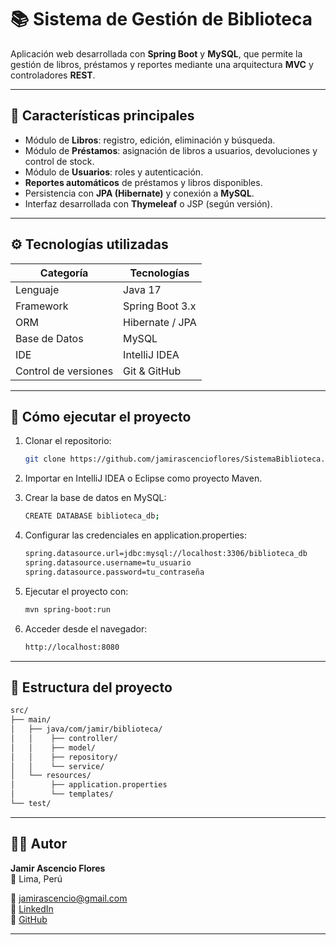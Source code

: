 # 📚 Sistema de Gestión de Biblioteca

Aplicación web desarrollada con **Spring Boot** y **MySQL**, que permite la gestión de libros, préstamos y reportes mediante una arquitectura **MVC** y controladores **REST**.

---

## 🧩 Características principales
- Módulo de **Libros**: registro, edición, eliminación y búsqueda.
- Módulo de **Préstamos**: asignación de libros a usuarios, devoluciones y control de stock.
- Módulo de **Usuarios**: roles y autenticación.
- **Reportes automáticos** de préstamos y libros disponibles.
- Persistencia con **JPA (Hibernate)** y conexión a **MySQL**.
- Interfaz desarrollada con **Thymeleaf** o JSP (según versión).

---

## ⚙️ Tecnologías utilizadas
| Categoría | Tecnologías |
|------------|--------------|
| Lenguaje | Java 17 |
| Framework | Spring Boot 3.x |
| ORM | Hibernate / JPA |
| Base de Datos | MySQL |
| IDE | IntelliJ IDEA |
| Control de versiones | Git & GitHub |

---

## 🚀 Cómo ejecutar el proyecto
1. Clonar el repositorio:
   ```bash
   git clone https://github.com/jamirascencioflores/SistemaBiblioteca.git
   
2. Importar en IntelliJ IDEA o Eclipse como proyecto Maven.

3. Crear la base de datos en MySQL:
   ```bash
   CREATE DATABASE biblioteca_db;

4. Configurar las credenciales en application.properties:
   ```bash
   spring.datasource.url=jdbc:mysql://localhost:3306/biblioteca_db
   spring.datasource.username=tu_usuario
   spring.datasource.password=tu_contraseña

5. Ejecutar el proyecto con:
   ```bash
   mvn spring-boot:run
   
6. Acceder desde el navegador:
   ```bash
   http://localhost:8080

---
## 🧠 Estructura del proyecto
```bash
src/
├── main/
│   ├── java/com/jamir/biblioteca/
│   │    ├── controller/
│   │    ├── model/
│   │    ├── repository/
│   │    └── service/
│   └── resources/
│        ├── application.properties
│        └── templates/
└── test/
```
---
## 👨‍💻 Autor

**Jamir Ascencio Flores**  
📍 Lima, Perú

📧 [jamirascencio@gmail.com](mailto:jamirascencio@gmail.com)  
💼 [LinkedIn](https://www.linkedin.com/in/jamir-ascencio)  
🐙 [GitHub](https://github.com/jamirascencioflores)

---
